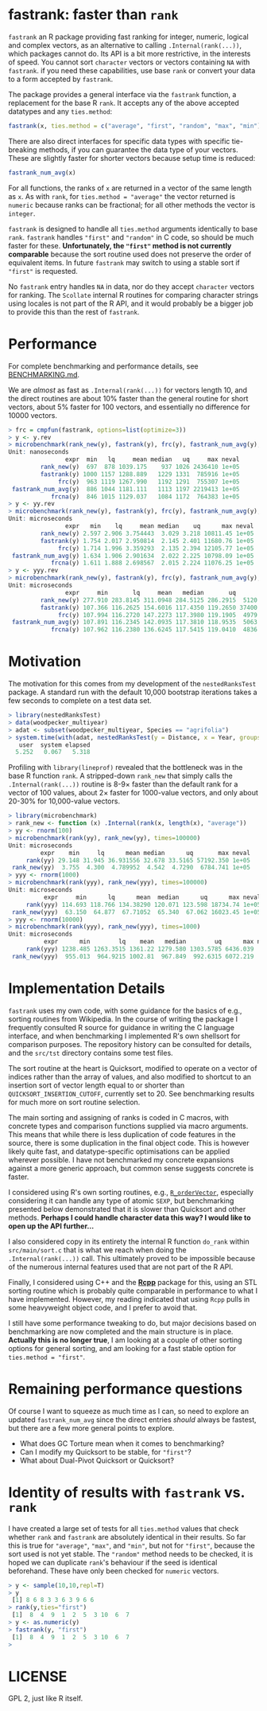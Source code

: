 fastrank: faster than `rank`
=================================

`fastrank` an R package providing fast ranking for integer, numeric, logical
and complex vectors, as an alternative to calling `.Internal(rank(...))`, which
packages cannot do.  Its API is a bit more restrictive, in the interests of
speed.  You cannot sort `character` vectors or vectors containing `NA` with
`fastrank`. if you need these capabilities, use base `rank` or convert your
data to a form accepted by `fastrank`.

The package provides a general interface via the `fastrank` function, a
replacement for the base R `rank`.  It accepts any of the above accepted
datatypes and any `ties.method`:

```R
fastrank(x, ties.method = c("average", "first", "random", "max", "min"))
```

There are also direct interfaces for specific data types with specific
tie-breaking methods, if you can guarantee the data type of your vectors.
These are slightly faster for shorter vectors because setup time is reduced:

```R
fastrank_num_avg(x)
```

For all functions, the ranks of `x` are returned in a vector of the same length
as `x`.  As with `rank`, for `ties.method = "average"` the vector returned is
`numeric` because ranks can be fractional; for all other methods the vector is
`integer`.

`fastrank` is designed to handle all `ties.method` arguments identically to
base `rank`.  `fastrank` handles `"first"` and `"random"` in C code, so should
be much faster for these.  **Unfortunately, the `"first"` method is not
currently comparable** because the sort routine used does not preserve the
order of equivalent items.  In future `fastrank` may switch to using a stable
sort if `"first"` is requested.

No `fastrank` entry handles `NA` in data, nor do they accept `character`
vectors for ranking.  The `Scollate` internal R routines for comparing
character strings using locales is not part of the R API, and it would probably
be a bigger job to provide this than the rest of `fastrank`.



Performance
===========

For complete benchmarking and performance details, see [BENCHMARKING.md][BENCHMARKING.md].

[BENCHMARKING.md]: https://github.com/douglasgscofield/fastrank/blob/master/BENCHMARKING.md

We are *almost* as fast as `.Internal(rank(...))` for vectors length 10, and the direct routines are about 10% faster than the general routine for short vectors, about 5% faster for 100 vectors, and essentially no difference for 10000 vectors.

```R
> frc = cmpfun(fastrank, options=list(optimize=3))
> y <- y.rev
> microbenchmark(rank_new(y), fastrank(y), frc(y), fastrank_num_avg(y), frcna(y), times=100000)
Unit: nanoseconds
                expr  min   lq     mean median   uq     max neval
         rank_new(y)  697  878 1039.175    937 1026 2436410 1e+05
         fastrank(y) 1000 1157 1288.889   1229 1331  785916 1e+05
              frc(y)  963 1119 1267.990   1192 1291  755307 1e+05
 fastrank_num_avg(y)  886 1044 1181.111   1113 1197 2219413 1e+05
            frcna(y)  846 1015 1129.037   1084 1172  764383 1e+05
> y <- yy.rev
> microbenchmark(rank_new(y), fastrank(y), frc(y), fastrank_num_avg(y), frcna(y), times=100000)
Unit: microseconds
                expr   min    lq     mean median    uq      max neval
         rank_new(y) 2.597 2.906 3.754443  3.029 3.218 10811.45 1e+05
         fastrank(y) 1.754 2.017 2.950814  2.145 2.401 11680.76 1e+05
              frc(y) 1.714 1.996 3.359293  2.135 2.394 12105.77 1e+05
 fastrank_num_avg(y) 1.634 1.906 2.901634  2.022 2.225 10798.09 1e+05
            frcna(y) 1.611 1.888 2.698567  2.015 2.224 11076.25 1e+05
> y <- yyy.rev
> microbenchmark(rank_new(y), fastrank(y), frc(y), fastrank_num_avg(y), frcna(y), times=5000)
Unit: microseconds
                expr     min       lq     mean   median       uq       max neval
         rank_new(y) 277.910 283.8145 311.0948 284.5125 286.2915  5120.002  5000
         fastrank(y) 107.366 116.2625 154.6016 117.4350 119.2650 37400.171  5000
              frc(y) 107.994 116.2720 147.2273 117.3980 119.1905  4979.048  5000
 fastrank_num_avg(y) 107.891 116.2345 142.0935 117.3810 118.9535  5063.963  5000
            frcna(y) 107.962 116.2380 136.6245 117.5415 119.0410  4836.530  5000
```



Motivation
==========

The motivation for this comes from my development of the `nestedRanksTest`
package.  A standard run with the default 10,000 bootstrap iterations takes
a few seconds to complete on a test data set.

```R
> library(nestedRanksTest)
> data(woodpecker_multiyear)
> adat <- subset(woodpecker_multiyear, Species == "agrifolia")
> system.time(with(adat, nestedRanksTest(y = Distance, x = Year, groups = Granary)))
   user  system elapsed 
  5.252   0.067   5.318 
```

Profiling with `library(lineprof)` revealed that the bottleneck was in the base
R function `rank`.  A stripped-down `rank_new` that simply calls the
`.Internal(rank(...))` routine is 8-9&times; faster than the default rank for a
vector of 100 values, about 2&times; faster for 1000-value vectors, and only about
20-30% for 10,000-value vectors.

```R
> library(microbenchmark)
> rank_new <- function (x) .Internal(rank(x, length(x), "average"))
> yy <- rnorm(100)
> microbenchmark(rank(yy), rank_new(yy), times=100000)
Unit: microseconds
         expr    min     lq      mean median      uq       max neval
     rank(yy) 29.148 31.945 36.931556 32.678 33.5165 57192.350 1e+05
 rank_new(yy)  3.755  4.300  4.789952  4.542  4.7290  6784.741 1e+05
> yyy <- rnorm(1000)
> microbenchmark(rank(yyy), rank_new(yyy), times=100000)
Unit: microseconds
          expr     min      lq      mean  median      uq      max neval
     rank(yyy) 114.693 118.766 134.38290 120.071 123.598 18734.74 1e+05
 rank_new(yyy)  63.150  64.877  67.71052  65.340  67.062 16023.45 1e+05
> yyy <- rnorm(10000)
> microbenchmark(rank(yyy), rank_new(yyy), times=1000)
Unit: microseconds
          expr      min        lq    mean   median        uq      max neval
     rank(yyy) 1238.485 1263.3515 1361.22 1279.580 1303.5785 6436.039  1000
 rank_new(yyy)  955.013  964.9215 1002.81  967.849  992.6315 6072.219  1000
```



Implementation Details
======================

`fastrank` uses my own code, with some guidance for the basics of e.g., sorting
routines from Wikipedia.  In the course of writing the package I frequently
consulted R source for guidance in writing the C language interface, and when
benchmarking I implemented R's own shellsort for comparison purposes.  The
repository history can be consulted for details, and the `src/tst` directory
contains some test files.

The sort routine at the heart is Quicksort, modified to operate on a vector of
indices rather than the array of values, and also modified to shortcut to an
insertion sort of vector length equal to or shorter than
`QUICKSORT_INSERTION_CUTOFF`, currently set to 20.  See benchmarking results
for much more on sort routine selection.

The main sorting and assigning of ranks is coded in C macros, with concrete
types and comparison functions supplied via macro arguments.  This means that
while there is less duplication of code features in the source, there is some
duplication in the final object code.  This is however likely quite fast, and
datatype-specific optimisations can be applied wherever possible.  I have not
benchmarked my concrete expansions against a more generic approach, but common
sense suggests concrete is faster.

I considered using R's own sorting routines, e.g.,
[`R_orderVector`][R_orderVector], especially considering it can handle any type
of atomic `SEXP`, but benchmarking presented below demonstrated that it is
slower than Quicksort and other methods.  **Perhaps I could handle character
data this way?  I would like to open up the API further...**

I also considered copy in its entirety the internal R function `do_rank` within
`src/main/sort.c` that is what we reach when doing the `.Internal(rank(...))`
call.  This ultimately proved to be impossible because of the numerous internal
features used that are not part of the R API.

Finally, I considered using C++ and the [**Rcpp**][Rcpp] package for this,
using an STL sorting routine which is probably quite comparable in performance
to what I have implemented.  However, my reading indicated that using `Rcpp`
pulls in some heavyweight object code, and I prefer to avoid that.

I still have some performance tweaking to do, but major decisions based on
benchmarking are now completed and the main structure is in place.  **Actually
this is no longer true**, I am looking at a couple of other sorting options for
general sorting, and am looking for a fast stable option for `ties.method = "first"`.

[R_orderVector]: http://cran.r-project.org/doc/manuals/r-release/R-exts.html#Utility-functions
[Rcpp]: http://cran.r-project.org/web/packages/Rcpp/index.html



Remaining performance questions
===============================

Of course I want to squeeze as much time as I can, so need to explore an
updated `fastrank_num_avg` since the direct entries *should* always be fastest,
but there are a few more general points to explore. 

* What does GC Torture mean when it comes to benchmarking?
* Can I modify my Quicksort to be stable, for `"first"`?
* What about Dual-Pivot Quicksort or Quicksort?



Identity of results with `fastrank` vs. `rank`
==============================================

I have created a large set of tests for all `ties.method` values that check whether `rank` and `fastrank` are absolutely identical in their results.  So far this is true for `"average"`, `"max"`, and `"min"`, but not for `"first"`, because the sort used is not yet stable.  The `"random"` method needs to be checked, it is hoped we can duplicate `rank`'s behaviour if the seed is identical beforehand.  These have only been checked for `numeric` vectors.

```R
> y <- sample(10,10,repl=T)
> y
 [1] 8 6 8 3 3 6 3 9 6 6
> rank(y,ties="first")
 [1]  8  4  9  1  2  5  3 10  6  7
> y <- as.numeric(y)
> fastrank(y, "first")
 [1]  8  4  9  1  2  5  3 10  6  7
>
```



LICENSE
=======

GPL 2, just like R itself.

